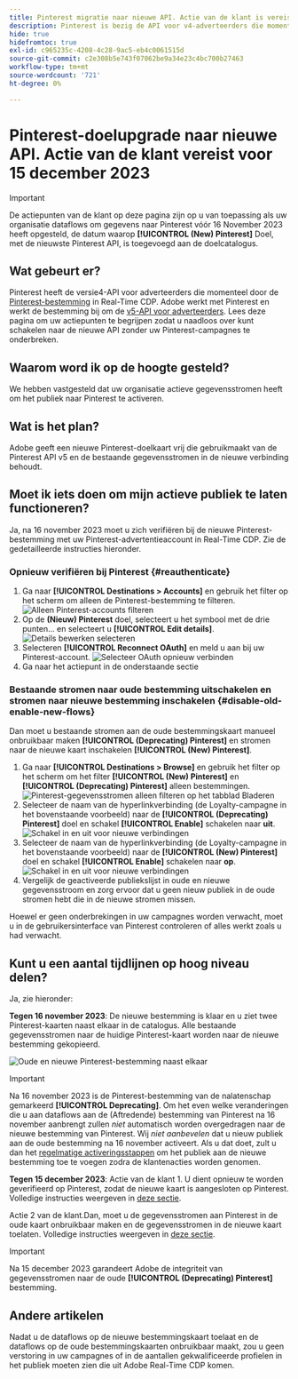 ```yaml
---
title: Pinterest migratie naar nieuwe API. Actie van de klant is vereist.
description: Pinterest is bezig de API voor v4-adverteerders die momenteel door de Pinterest-bestemming in Real-Time CDP wordt gebruikt, te verouderen. Begrijp uw handelingspunten om naadloos overgang aan nieuwe API zonder onderbreking aan uw campagnes van Pinterest te maken.
hide: true
hidefromtoc: true
exl-id: c965235c-4208-4c28-9ac5-eb4c0061515d
source-git-commit: c2e308b5e743f07062be9a34e23c4bc700b27463
workflow-type: tm+mt
source-wordcount: '721'
ht-degree: 0%

---
```


# Pinterest-doelupgrade naar nieuwe API. Actie van de klant vereist voor 15 december 2023

>[!IMPORTANT]
>
>De actiepunten van de klant op deze pagina zijn op u van toepassing als uw organisatie dataflows om gegevens naar Pinterest vóór 16 November 2023 heeft opgesteld, de datum waarop **[!UICONTROL (New) Pinterest]** Doel, met de nieuwste Pinterest API, is toegevoegd aan de doelcatalogus.

## Wat gebeurt er?

Pinterest heeft de versie4-API voor adverteerders die momenteel door de [Pinterest-bestemming](/help/destinations/catalog/advertising/pinterest.md) in Real-Time CDP. Adobe werkt met Pinterest en werkt de bestemming bij om de [v5-API voor adverteerders](https://developers.pinterest.com/docs/getting-started/migration/). Lees deze pagina om uw actiepunten te begrijpen zodat u naadloos over kunt schakelen naar de nieuwe API zonder uw Pinterest-campagnes te onderbreken.

## Waarom word ik op de hoogte gesteld?

We hebben vastgesteld dat uw organisatie actieve gegevensstromen heeft om het publiek naar Pinterest te activeren.

## Wat is het plan?

Adobe geeft een nieuwe Pinterest-doelkaart vrij die gebruikmaakt van de Pinterest API v5 en de bestaande gegevensstromen in de nieuwe verbinding behoudt.

## Moet ik iets doen om mijn actieve publiek te laten functioneren?

Ja, na 16 november 2023 moet u zich verifiëren bij de nieuwe Pinterest-bestemming met uw Pinterest-advertentieaccount in Real-Time CDP. Zie de gedetailleerde instructies hieronder.

### Opnieuw verifiëren bij Pinterest {#reauthenticate}

1. Ga naar **[!UICONTROL Destinations > Accounts]** en gebruik het filter op het scherm om alleen de Pinterest-bestemming te filteren.
   ![Alleen Pinterest-accounts filteren](/help/destinations/assets/catalog/advertising/pinterest-migration/filter-pinterest-acconts-only.png)
2. Op de **(Nieuw) Pinterest** doel, selecteert u het symbool met de drie punten... en selecteert u **[!UICONTROL Edit details]**.
   ![Details bewerken selecteren](/help/destinations/assets/catalog/advertising/pinterest-migration/edit-details-pinterest.png)
3. Selecteren **[!UICONTROL Reconnect OAuth]** en meld u aan bij uw Pinterest-account.
   ![Selecteer OAuth opnieuw verbinden](/help/destinations/assets/catalog/advertising/pinterest-migration/reconnect-oauth-pinterest.png)
4. Ga naar het actiepunt in de onderstaande sectie

### Bestaande stromen naar oude bestemming uitschakelen en stromen naar nieuwe bestemming inschakelen {#disable-old-enable-new-flows}

Dan moet u bestaande stromen aan de oude bestemmingskaart manueel onbruikbaar maken **[!UICONTROL (Deprecating) Pinterest]** en stromen naar de nieuwe kaart inschakelen **[!UICONTROL (New) Pinterest]**.

1. Ga naar **[!UICONTROL Destinations > Browse]** en gebruik het filter op het scherm om het filter **[!UICONTROL (New) Pinterest]** en **[!UICONTROL (Deprecating) Pinterest]** alleen bestemmingen.
   ![Pinterest-gegevensstromen alleen filteren op het tabblad Bladeren](/help/destinations/assets/catalog/advertising/pinterest-migration/filter-pinterest-browse.png)
2. Selecteer de naam van de hyperlinkverbinding (de Loyalty-campagne in het bovenstaande voorbeeld) naar de **[!UICONTROL (Deprecating) Pinterest]** doel en schakel **[!UICONTROL Enable]** schakelen naar **uit**.
   ![Schakel in en uit voor nieuwe verbindingen](/help/destinations/assets/catalog/advertising/pinterest-migration/enable-disable-toggle-old-destination.png)
3. Selecteer de naam van de hyperlinkverbinding (de Loyalty-campagne in het bovenstaande voorbeeld) naar de **[!UICONTROL (New) Pinterest]** doel en schakel **[!UICONTROL Enable]** schakelen naar **op**.
   ![Schakel in en uit voor nieuwe verbindingen](/help/destinations/assets/catalog/advertising/pinterest-migration/enable-disable-toggle-new-destination.png)
4. Vergelijk de geactiveerde publiekslijst in oude en nieuwe gegevensstroom en zorg ervoor dat u geen nieuw publiek in de oude stromen hebt die in de nieuwe stromen missen.

Hoewel er geen onderbrekingen in uw campagnes worden verwacht, moet u in de gebruikersinterface van Pinterest controleren of alles werkt zoals u had verwacht.

## Kunt u een aantal tijdlijnen op hoog niveau delen?

Ja, zie hieronder:

**Tegen 16 november 2023**: De nieuwe bestemming is klaar en u ziet twee Pinterest-kaarten naast elkaar in de catalogus. Alle bestaande gegevensstromen naar de huidige Pinterest-kaart worden naar de nieuwe bestemming gekopieerd.

![Oude en nieuwe Pinterest-bestemming naast elkaar](/help/destinations/assets/catalog/advertising/pinterest-migration/pinterest-two-cards-side-by-side.png)

>[!IMPORTANT]
>
>Na 16 november 2023 is de Pinterest-bestemming van de nalatenschap gemarkeerd **[!UICONTROL Deprecating]**. <span class="preview">Om het even welke veranderingen die u aan dataflows aan de (Aftredende) bestemming van Pinterest na 16 november aanbrengt zullen *niet* automatisch worden overgedragen naar de nieuwe bestemming van Pinterest. </span>
>Wij *niet aanbevelen* dat u nieuw publiek aan de oude bestemming na 16 november activeert. Als u dat doet, zult u dan het [regelmatige activeringsstappen](/help/destinations/ui/activate-segment-streaming-destinations.md) om het publiek aan de nieuwe bestemming toe te voegen zodra de klantenacties worden genomen.

**Tegen 15 december 2023**: <span class="preview">Actie van de klant 1</span>. U dient opnieuw te worden geverifieerd op Pinterest, zodat de nieuwe kaart is aangesloten op Pinterest. Volledige instructies weergeven in [deze sectie](#reauthenticate).

<span class="preview">Actie 2 van de klant</span>.Dan, moet u de gegevensstromen aan Pinterest in de oude kaart onbruikbaar maken en de gegevensstromen in de nieuwe kaart toelaten. Volledige instructies weergeven in [deze sectie](#disable-old-enable-new-flows).

>[!IMPORTANT]
>
>Na 15 december 2023 garandeert Adobe de integriteit van gegevensstromen naar de oude **[!UICONTROL (Deprecating) Pinterest]** bestemming.

## Andere artikelen

Nadat u de dataflows op de nieuwe bestemmingskaart toelaat en de dataflows op de oude bestemmingskaarten onbruikbaar maakt, zou u geen verstoring in uw campagnes of in de aantallen gekwalificeerde profielen in het publiek moeten zien die uit Adobe Real-Time CDP komen.
